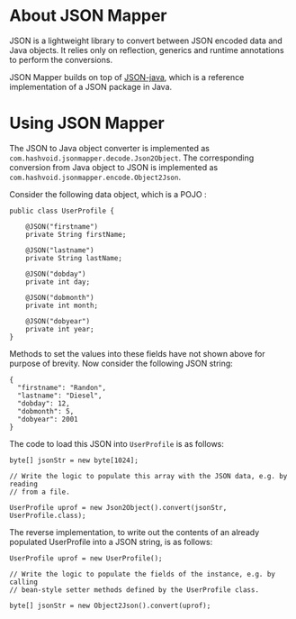 # About JSON Mapper

JSON is a lightweight library to convert between JSON encoded data and Java
objects. It relies only on reflection, generics and runtime annotations to
perform the conversions.

JSON Mapper builds on top of [JSON-java](https://github.com/stleary/JSON-java),
which is a reference implementation of a JSON package in Java.


# Using JSON Mapper

The JSON to Java object converter is implemented as
```com.hashvoid.jsonmapper.decode.Json2Object```. The corresponding conversion
from Java  object to JSON is implemented as
```com.hashvoid.jsonmapper.encode.Object2Json```.

Consider the following data object, which is a POJO :

```
public class UserProfile {

    @JSON("firstname")
    private String firstName;

    @JSON("lastname")
    private String lastName;

    @JSON("dobday")
    private int day;

    @JSON("dobmonth")
    private int month;

    @JSON("dobyear")
    private int year;
}
```

Methods to set the values into these fields have not shown above for purpose of
brevity. Now consider the following JSON string:

```
{
  "firstname": "Randon",
  "lastname": "Diesel",
  "dobday": 12,
  "dobmonth": 5,
  "dobyear": 2001
}
```
The code to load this JSON into ```UserProfile``` is as follows:

```
byte[] jsonStr = new byte[1024];

// Write the logic to populate this array with the JSON data, e.g. by reading
// from a file.

UserProfile uprof = new Json2Object().convert(jsonStr, UserProfile.class);

```

The reverse implementation, to write out the contents of an already populated
UserProfile into a JSON string, is as follows:

```
UserProfile uprof = new UserProfile();

// Write the logic to populate the fields of the instance, e.g. by calling
// bean-style setter methods defined by the UserProfile class.

byte[] jsonStr = new Object2Json().convert(uprof);
```

